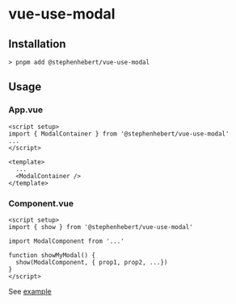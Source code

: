 # vue-use-modal

## Installation

```
> pnpm add @stephenhebert/vue-use-modal
```

## Usage

### App.vue
```
<script setup>
import { ModalContainer } from '@stephenhebert/vue-use-modal'
...
</script>

<template>
  ...
  <ModalContainer />
</template>
```

### Component.vue
```
<script setup>
import { show } from '@stephenhebert/vue-use-modal'

import ModalComponent from '...'

function showMyModal() {
  show(ModalComponent, { prop1, prop2, ...})
}
</script>
```

See [example](example)